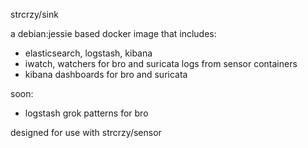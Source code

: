  strcrzy/sink
 
 a debian:jessie based docker image that includes:
 
   - elasticsearch, logstash, kibana
   - iwatch, watchers for bro and suricata logs from sensor containers
   - kibana dashboards for bro and suricata

 soon:
 
   - logstash grok patterns for bro


 designed for use with strcrzy/sensor

